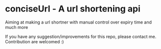 # conciseUrl  - A url shortening api
Aiming at making a url shortner with manual control over expiry time and much more

If you have any suggestion/improvements for this repo, please contact me.
Contribution are welcomed :)
